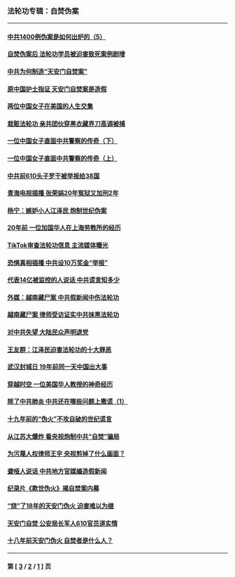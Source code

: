 ### 法轮功专辑：自焚伪案
---
#### [中共1400例伪案是如何出炉的（5）](../../pages/nf5562/n13226831.md?12250430) 
#### [自焚伪案后 法轮功学员被迫害致死案例剧增](../../pages/nf5562/n13190600.md?12250430) 
#### [中共为何制造“天安门自焚案”](../../pages/nf5562/n13183270.md?12250430) 
#### [原中国护士指证 天安门自焚案是造假](../../pages/nf5562/n13172289.md?12250430) 
#### [两位中国女子在美国的人生交集](../../pages/nf5562/n13156138.md?12250430) 
#### [栽赃法轮功 亲共团伙穿黑衣藏界刀高调被捕](../../pages/nf5562/n13073780.md?12250430) 
#### [一位中国女子直面中共警察的传奇（下）](../../pages/nf5562/n12989706.md?12250430) 
#### [一位中国女子直面中共警察的传奇（上）](../../pages/nf5562/n12985072.md?12250430) 
#### [中共前610头子罗干被举报给38国](../../pages/nf5562/n12975419.md?12250430) 
#### [青海电视插播 张荣娟20年冤狱又加刑2年](../../pages/nf5562/n12738166.md?12250430) 
#### [杨宁：嫉妒小人江泽民 炮制世纪伪案](../../pages/nf5562/n12724108.md?12250430) 
#### [20年前 一位加国华人在上海劳教所的经历](../../pages/nf5562/n12707932.md?12250430) 
#### [TikTok审查法轮功信息 主流媒体曝光](../../pages/nf5562/n12362336.md?12250430) 
#### [恐惧真相插播 中共设10万奖金“举报”](../../pages/nf5562/n12306396.md?12250430) 
#### [代表14亿被监控的人说话 中共谎言知多少](../../pages/nf5562/n12297484.md?12250430) 
#### [外媒：越南藏尸案 中共假新闻中伤法轮功](../../pages/nf5562/n12264411.md?12250430) 
#### [越南藏尸案 律师受访证实中共抹黑法轮功](../../pages/nf5562/n12261878.md?12250430) 
#### [对中共失望 大陆民众声明退党](../../pages/nf5562/n12187315.md?12250430) 
#### [王友群：江泽民迫害法轮功的十大罪恶](../../pages/nf5562/n12169074.md?12250430) 
#### [武汉封城日 19年前同一天中国出大事](../../pages/nf5562/n12150901.md?12250430) 
#### [穿越时空  一位美国华人教授的神奇经历](../../pages/nf5562/n12097460.md?12250430) 
#### [除了中共肺炎 中共还在哪些问题上撒谎（1）](../../pages/nf5562/n11955770.md?12250430) 
#### [十九年前的“伪火”不攻自破的世纪谎言](../../pages/nf5562/n11813238.md?12250430) 
#### [从江苏大爆炸 看央视炮制中共“自焚”骗局](../../pages/nf5562/n11140275.md?12250430) 
#### [为污蔑人权律师王宇 央视剪掉了什么画面？](../../pages/nf5562/n11130142.md?12250430) 
#### [聋哑人说话 中共地方官媒编造假新闻](../../pages/nf5562/n11006067.md?12250430) 
#### [纪录片《欺世伪火》揭自焚案内幕](../../pages/nf5562/n11002664.md?12250430) 
#### [“烧”了18年的天安门伪火 迫害难以为继](../../pages/nf5562/n10996660.md?12250430) 
#### [天安门自焚 公安局长军人610官员道实情](../../pages/nf5562/n10997098.md?12250430) 
#### [十八年前天安门伪火 自焚者是什么人？](../../pages/nf5562/n10996556.md?12250430) 

---
#### 第 [ [3](./3.md?12250430) / [2](./2.md?12250430) / [1](./1.md?12250430) ] 页
